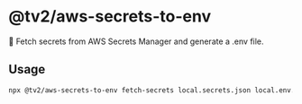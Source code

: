 # @tv2/aws-secrets-to-env

🔐 Fetch secrets from AWS Secrets Manager and generate a .env file.

## Usage

```bash
npx @tv2/aws-secrets-to-env fetch-secrets local.secrets.json local.env.json --region eu-central-1 --profile tv2-cms-dev
